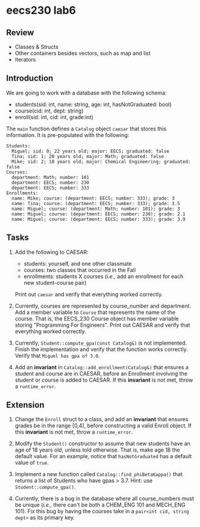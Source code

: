 # eecs230 lab6

## Review

- Classes & Structs
- Other containers besides vectors, such as map and list
- Iterators

## Introduction

We are going to work with a database with the following schema:

- students(sid: int, name: string, age: int, hasNotGraduated: bool)
- course(cid: int, dept: string)
- enroll(sid: int, cid: int, grade:int)

The `main` function defines a `Catalog` object `caesar` that stores this information. It is pre-populated with the following:

```
Students:
  Miguel; sid: 0; 22 years old; major: EECS; graduated: false
  Tina; sid: 1; 20 years old; major: Math; graduated: false
  Mike; sid: 2; 18 years old; major: Chemical Engineering; graduated: false
Courses:
  department: Math; number: 101
  department: EECS; number: 230
  department: EECS; number: 333
Enrollments:
  name: Mike; course: (department: EECS; number: 333); grade: 3
  name: Tina; course: (department: EECS; number: 333); grade: 3.5
  name: Miguel; course: (department: Math; number: 101); grade: 3
  name: Miguel; course: (department: EECS; number: 230); grade: 2.1
  name: Miguel; course: (department: EECS; number: 333); grade: 3.9
```

## Tasks

1. Add the following to CAESAR:
    - students: yourself, and one other classmate
    - courses: two classes that occurred in the Fall
    - enrollments: students X courses (*i.e.,* add an enrollment for each new student-course pair)

   Print out `caesar` and verify that everything worked correctly.

2. Currently, courses are represented by course_number and department. Add a member variable to `Course` that represents the name of the course. That is, the EECS_230 Course object has member variable storing "Programming For Engineers". Print out CAESAR and verify that everything worked correctly.

3. Currently, `Student::compute_gpa(const Catalog&)` is not implemented. Finish the implementation and verify that the function works correctly. Verify that `Miguel has gpa of 3.0`.

4. Add an **invariant** in `Catalog::add_enrollment(Catalog&)` that ensures a student and course are in CAESAR, before an Enrollment involving the student or course is added to CAESAR. If this **invariant** is not met, throw a `runtime_error`.

## Extension

1. Change the `Enroll` struct to a class, and add an **invariant** that ensures grades be in the range [0,4], before constructing a valid Enroll object. If this **invariant** is not met, throw a `runtime_error`.

2. Modify the `Student()` constructor to assume that new students have an age of 18 years old, unless told otherwise. That is, make age 18 the default value. For an example, notice that `hasNotGraduated` has a default value of `true`.

3. Implement a new function called `Catalog::find_phiBetaKappa()` that returns a list of Students who have gpas > 3.7. Hint: use `Student::compute_gpa()`.

4. Currently, there is a bug in the database where all course_numbers must be unique (*i.e.,* there can't be both a CHEM_ENG 101 and MECH_ENG 101). Fix this bug by having the courses take in a `pair<int cid, string dept>` as its primary key.